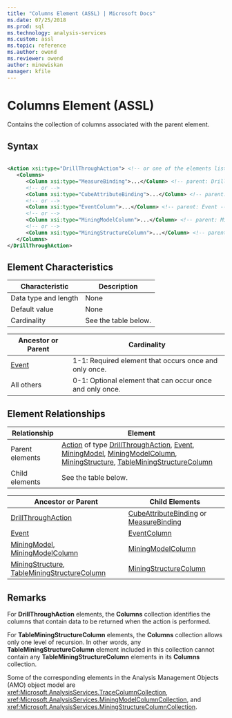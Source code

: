 ```yaml
---
title: "Columns Element (ASSL) | Microsoft Docs"
ms.date: 07/25/2018
ms.prod: sql
ms.technology: analysis-services
ms.custom: assl
ms.topic: reference
ms.author: owend
ms.reviewer: owend
author: minewiskan
manager: kfile
---
```

# Columns Element (ASSL)

  Contains the collection of columns associated with the parent element.  
  
## Syntax  
  
```xml  
  
<Action xsi:type="DrillThroughAction"> <!-- or one of the elements listed below in the Element Relationships table -->  
   <Columns>  
      <Column xsi:type="MeasureBinding">...</Column> <!-- parent: DrillThroughAction -->  
      <!-- or -->  
      <Column xsi:type="CubeAttributeBinding">...</Column> <!-- parent: DrillThroughAction -->  
      <!-- or -->  
      <Column xsi:type="EventColumn">...</Column> <!-- parent: Event -->  
      <!-- or -->  
      <Column xsi:type="MiningModelColumn">...</Column> <!-- parent: MiningModel or MiningModelColumn -->  
      <!-- or -->  
      <Column xsi:type="MiningStructureColumn">...</Column> <!-- parent: MiningStructure or TableMiningStructureColumn -->  
   </Columns>  
</DrillThroughAction>  
```  
  
## Element Characteristics  
  
|Characteristic|Description|  
|--------------------|-----------------|  
|Data type and length|None|  
|Default value|None|  
|Cardinality|See the table below.|  
  
|Ancestor or Parent|Cardinality|  
|------------------------|-----------------|  
|[Event](objects/event-element-assl.md)|1-1: Required element that occurs once and only once.|  
|All others|0-1: Optional element that can occur once and only once.|  
  
## Element Relationships  
  
|Relationship|Element|  
|------------------|-------------|  
|Parent elements|[Action](objects/action-element-assl.md) of type [DrillThroughAction](data-type/drillthroughaction-data-type-assl.md), [Event](objects/event-element-assl.md), [MiningModel](objects/miningmodel-element-assl.md), [MiningModelColumn](data-type/miningmodelcolumn-data-type-assl.md), [MiningStructure](objects/miningstructure-element-assl.md), [TableMiningStructureColumn](data-type/tableminingstructurecolumn-data-type-assl.md)|  
|Child elements|See the table below.|  
  
|Ancestor or Parent|Child Elements|  
|------------------------|--------------------|  
|[DrillThroughAction](data-type/drillthroughaction-data-type-assl.md)|[CubeAttributeBinding](data-type/cubeattributebinding-data-type-assl.md) or [MeasureBinding](data-type/measurebinding-data-type-assl.md)|  
|[Event](objects/event-element-assl.md)|[EventColumn](data-type/eventcolumn-data-type-assl.md)|  
|[MiningModel](objects/miningmodel-element-assl.md), [MiningModelColumn](data-type/miningmodelcolumn-data-type-assl.md)|[MiningModelColumn](data-type/miningmodelcolumn-data-type-assl.md)|  
|[MiningStructure](objects/miningstructure-element-assl.md), [TableMiningStructureColumn](data-type/tableminingstructurecolumn-data-type-assl.md)|[MiningStructureColumn](data-type/miningstructurecolumn-data-type-assl.md)|  
  
## Remarks  
 For **DrillThroughAction** elements, the **Columns** collection identifies the columns that contain data to be returned when the action is performed.  
  
 For **TableMiningStructureColumn** elements, the **Columns** collection allows only one level of recursion. In other words, any **TableMiningStructureColumn** element included in this collection cannot contain any **TableMiningStructureColumn** elements in its **Columns** collection.  
  
 Some of the corresponding elements in the Analysis Management Objects (AMO) object model are <xref:Microsoft.AnalysisServices.TraceColumnCollection>, <xref:Microsoft.AnalysisServices.MiningModelColumnCollection>, and <xref:Microsoft.AnalysisServices.MiningStructureColumnCollection>.  

